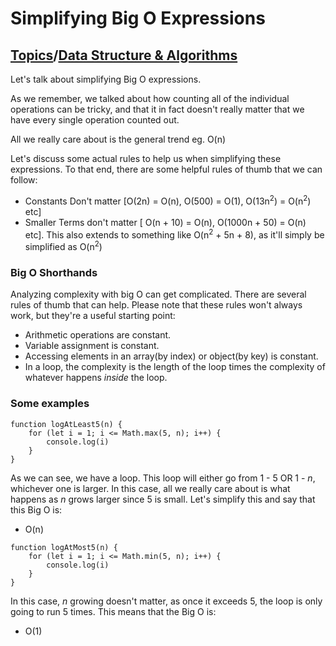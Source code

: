 # Simplifying Big O Expressions

## [Topics](../../../topics.md)/[Data Structure & Algorithms](../index.md)

Let's talk about simplifying Big O expressions.

As we remember, we talked about how counting all of the individual operations can be tricky, and that it in fact doesn't really matter that we have every single operation counted out.

All we really care about is the general trend eg. O(n)

Let's discuss some actual rules to help us when simplifying these expressions. To that end, there are some helpful rules of thumb that we can follow:

- Constants Don't matter [O(2n) = O(n), O(500) = O(1), O(13n<sup>2</sup>) = O(n<sup>2</sup>) etc]
- Smaller Terms don't matter [ O(n + 10) = O(n), O(1000n + 50) = O(n) etc]. This also extends to something like O(n<sup>2</sup> + 5n + 8), as it'll simply be simplified as O(n<sup>2</sup>)

### Big O Shorthands

Analyzing complexity with big O can get complicated. There are several rules of thumb that can help. Please note that these rules won't always work, but they're a useful starting point:

- Arithmetic operations are constant.
- Variable assignment is constant.
- Accessing elements in an array(by index) or object(by key) is constant.
- In a loop, the complexity is the length of the loop times the complexity of whatever happens _inside_ the loop.

### Some examples

```
function logAtLeast5(n) {
    for (let i = 1; i <= Math.max(5, n); i++) {
        console.log(i)
    }
}
```

As we can see, we have a loop. This loop will either go from 1 - 5 OR 1 - _n_, whichever one is larger. In this case, all we really care about is what happens as _n_ grows larger since 5 is small. Let's simplify this and say that this Big O is:

- O(n)

```
function logAtMost5(n) {
    for (let i = 1; i <= Math.min(5, n); i++) {
        console.log(i)
    }
}
```

In this case, _n_ growing doesn't matter, as once it exceeds 5, the loop is only going to run 5 times. This means that the Big O is:

- O(1)

